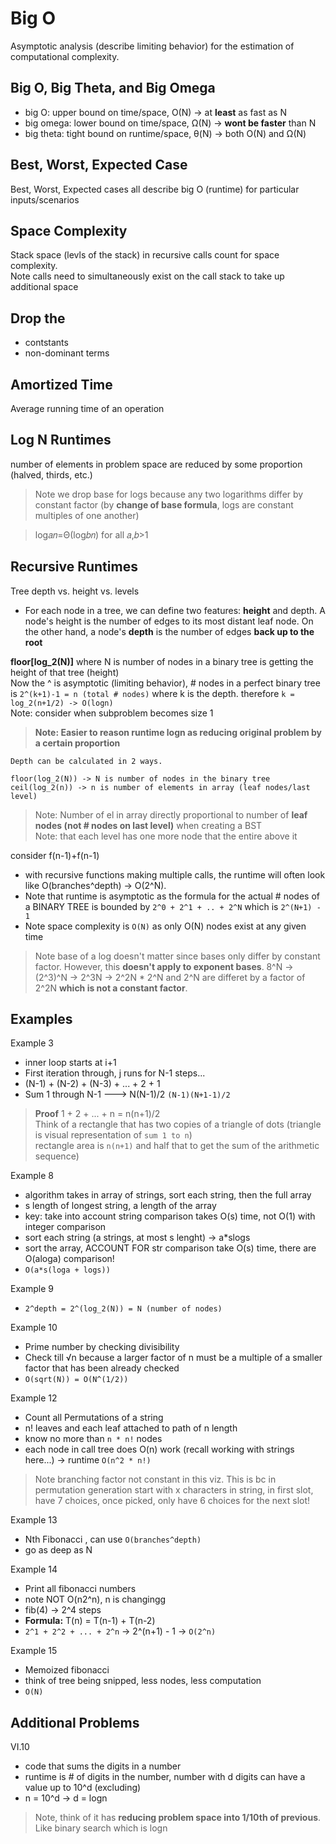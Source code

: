 # Big O

Asymptotic analysis (describe limiting behavior) for the estimation of computational complexity.

## Big O, Big Theta, and Big Omega

- big O: upper bound on time/space, O(N) -> at **least** as fast as N
- big omega: lower bound on time/space, Ω(N) -> **wont be faster** than N
- big theta: tight bound on runtime/space, θ(N) -> both O(N) and Ω(N)

## Best, Worst, Expected Case

Best, Worst, Expected cases all describe big O (runtime) for particular inputs/scenarios

## Space Complexity

Stack space (levls of the stack) in recursive calls count for space complexity.\
Note calls need to simultaneously exist on the call stack to take up additional space

## Drop the

- contstants
- non-dominant terms

## Amortized Time

Average running time of an operation

## Log N Runtimes

number of elements in problem space are reduced by some proportion (halved, thirds, etc.)

> Note we drop base for logs because any two logarithms differ by constant factor (by **change of base formula**, logs are constant multiples of one another)

>log𝑎𝑛=Θ(log𝑏𝑛) for all 𝑎,𝑏>1

## Recursive Runtimes

Tree depth vs. height vs. levels
- For each node in a tree, we can define two features: **height** and depth. A node's height is the number of edges to its most distant leaf node. On the other hand, a node's **depth** is the number of edges **back up to the root**

**floor[log_2(N)]** where N is number of nodes in a binary tree is getting the height of that tree (height)\
Now the ^ is asymptotic (limiting behavior), # nodes in a perfect binary tree is `2^(k+1)-1 = n (total # nodes)` where  k is the depth. therefore `k = log_2(n+1/2) -> O(logn)`\
Note: consider when subproblem becomes size 1

> **Note: Easier to reason runtime logn as reducing original problem by a certain proportion**

```
Depth can be calculated in 2 ways.

floor(log_2(N)) -> N is number of nodes in the binary tree
ceil(log_2(n)) -> n is number of elements in array (leaf nodes/last level)
```

> Note: Number of el in array directly proportional to number of **leaf nodes (not # nodes on last level)** when creating a BST \
> Note: that each level has one more node that the entire above it


consider f(n-1)+f(n-1)
- with recursive functions making multiple calls, the runtime will often look like O(branches^depth) -> O(2^N).
- Note that runtime is asymptotic as the formula for the actual # nodes of a BINARY TREE is bounded by `2^0 + 2^1 + .. + 2^N` which is `2^(N+1) - 1`
- Note space complexity is `O(N)` as only O(N) nodes exist at any given time

> Note base of a log doesn't matter since bases only differ by constant factor. However, this **doesn't apply to exponent bases**. 8^N -> (2^3)^N -> 2^3N -> 2^2N * 2^N and 2^N are differet by a factor of 2^2N **which is not a constant factor**.

## Examples

Example 3
- inner loop starts at i+1
- First iteration through, j runs for N-1 steps...
- (N-1) + (N-2) + (N-3) + ... + 2 + 1
- Sum 1 through N-1 ---> N(N-1)/2 `(N-1)(N+1-1)/2`

> **Proof** 1 + 2 + ... + n = n(n+1)/2\
Think of a rectangle that has two copies of a triangle of dots (triangle is visual representation of `sum 1 to n`)\
rectangle area is `n(n+1)` and half that to get the sum of the arithmetic sequence)

Example 8
- algorithm takes in array of strings, sort each string, then the full array
- s length of longest string, a length of the array
- key: take into account string comparison takes O(s) time, not O(1) with integer comparison
- sort each string (a strings, at most s lenght) -> a*slogs
- sort the array, ACCOUNT FOR str comparison take O(s) time, there are O(aloga) comparison!
- `O(a*s(loga + logs))`

Example 9
- `2^depth = 2^(log_2(N)) = N (number of nodes)`

Example 10
- Prime number by checking divisibility
- Check till √n because a larger factor of n must be a multiple of a smaller factor that has been already checked
- `O(sqrt(N)) = O(N^(1/2))`

Example 12
- Count all Permutations of a string
- n! leaves and each leaf attached to path of n length
- know no more than `n * n!` nodes
- each node in call tree does O(n) work (recall working with strings here...) -> runtime `O(n^2 * n!)`

> Note branching factor not constant in this viz. This is bc in permutation generation start with x characters in string, in first slot, have 7 choices, once picked, only have 6 choices for the next slot!

Example 13

- Nth Fibonacci , can use `O(branches^depth)`
- go as deep as N

Example 14

- Print all fibonacci numbers
- note NOT O(n2^n), n is changingg
- fib(4) -> 2^4 steps
- **Formula:** T(n) = T(n-1) + T(n-2)
- `2^1 + 2^2 + ... + 2^n` -> 2^(n+1) - 1 -> `O(2^n)`

Example 15

- Memoized fibonacci
- think of tree being snipped, less nodes, less computation
- `O(N)`

## Additional Problems

VI.10
- code that sums the digits in a number
- runtime is # of digits in the number, number with d digits can have a value up to 10^d (excluding)
- n = 10^d -> d = logn
> Note, think of it has **reducing problem space into 1/10th of previous**. Like binary search which is logn
